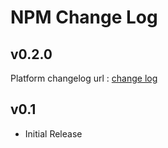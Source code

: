 # NPM  Change Log
## v0.2.0
Platform changelog url : [change log](https://voicemaker.in/)

## v0.1
- Initial Release
